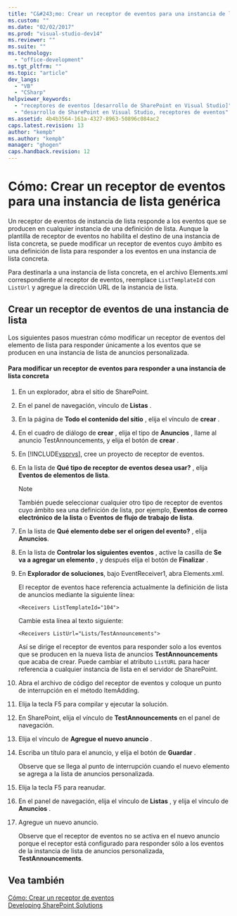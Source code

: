 ```yaml
---
title: "C&#243;mo: Crear un receptor de eventos para una instancia de lista gen&#233;rica | Microsoft Docs"
ms.custom: ""
ms.date: "02/02/2017"
ms.prod: "visual-studio-dev14"
ms.reviewer: ""
ms.suite: ""
ms.technology: 
  - "office-development"
ms.tgt_pltfrm: ""
ms.topic: "article"
dev_langs: 
  - "VB"
  - "CSharp"
helpviewer_keywords: 
  - "receptores de eventos [desarrollo de SharePoint en Visual Studio]"
  - "desarrollo de SharePoint en Visual Studio, receptores de eventos"
ms.assetid: 4b4b3564-161a-4327-8963-50896c084ac2
caps.latest.revision: 13
author: "kempb"
ms.author: "kempb"
manager: "ghogen"
caps.handback.revision: 12
---
```

# C&#243;mo: Crear un receptor de eventos para una instancia de lista gen&#233;rica
  Un receptor de eventos de instancia de lista responde a los eventos que se producen en cualquier instancia de una definición de lista.  Aunque la plantilla de receptor de eventos no habilita el destino de una instancia de lista concreta, se puede modificar un receptor de eventos cuyo ámbito es una definición de lista para responder a los eventos en una instancia de lista concreta.  
  
 Para destinarla a una instancia de lista concreta, en el archivo Elements.xml correspondiente al receptor de eventos, reemplace `ListTemplateId` con `ListUrl` y agregue la dirección URL de la instancia de lista.  
  
## Crear un receptor de eventos de una instancia de lista  
 Los siguientes pasos muestran cómo modificar un receptor de eventos del elemento de lista para responder únicamente a los eventos que se producen en una instancia de lista de anuncios personalizada.  
  
#### Para modificar un receptor de eventos para responder a una instancia de lista concreta  
  
1.  En un explorador, abra el sitio de SharePoint.  
  
2.  En el panel de navegación, vínculo de **Listas** .  
  
3.  En la página de **Todo el contenido del sitio** , elija el vínculo de **crear** .  
  
4.  En el cuadro de diálogo de **crear** , elija el tipo de **Anuncios** , llame al anuncio TestAnnouncements, y elija el botón de **crear** .  
  
5.  En [!INCLUDE[vsprvs](../sharepoint/includes/vsprvs-md.md)], cree un proyecto de receptor de eventos.  
  
6.  En la lista de **Qué tipo de receptor de eventos desea usar?** , elija **Eventos de elementos de lista**.  
  
    > [!NOTE]  
    >  También puede seleccionar cualquier otro tipo de receptor de eventos cuyo ámbito sea una definición de lista, por ejemplo, **Eventos de correo electrónico de la lista** o **Eventos de flujo de trabajo de lista**.  
  
7.  En la lista de **Qué elemento debe ser el origen del evento?** , elija **Anuncios**.  
  
8.  En la lista de **Controlar los siguientes eventos** , active la casilla de **Se va a agregar un elemento** , y después elija el botón de **Finalizar** .  
  
9. En **Explorador de soluciones**, bajo EventReceiver1, abra Elements.xml.  
  
     El receptor de eventos hace referencia actualmente la definición de lista de anuncios mediante la siguiente línea:  
  
    ```  
    <Receivers ListTemplateId="104">  
    ```  
  
     Cambie esta línea al texto siguiente:  
  
    ```  
    <Receivers ListUrl="Lists/TestAnnouncements">  
    ```  
  
     Así se dirige el receptor de eventos para responder solo a los eventos que se producen en la nueva lista de anuncios **TestAnnouncements** que acaba de crear.  Puede cambiar el atributo `ListURL` para hacer referencia a cualquier instancia de lista en el servidor de SharePoint.  
  
10. Abra el archivo de código del receptor de eventos y coloque un punto de interrupción en el método ItemAdding.  
  
11. Elija la tecla F5 para compilar y ejecutar la solución.  
  
12. En SharePoint, elija el vínculo de **TestAnnouncements** en el panel de navegación.  
  
13. Elija el vínculo de **Agregue el nuevo anuncio** .  
  
14. Escriba un título para el anuncio, y elija el botón de **Guardar** .  
  
     Observe que se llega al punto de interrupción cuando el nuevo elemento se agrega a la lista de anuncios personalizada.  
  
15. Elija la tecla F5 para reanudar.  
  
16. En el panel de navegación, elija el vínculo de **Listas** , y elija el vínculo de **Anuncios** .  
  
17. Agregue un nuevo anuncio.  
  
     Observe que el receptor de eventos no se activa en el nuevo anuncio porque el receptor está configurado para responder sólo a los eventos de la instancia de lista de anuncios personalizada, **TestAnnouncements**.  
  
## Vea también  
 [Cómo: Crear un receptor de eventos](../sharepoint/how-to-create-an-event-receiver.md)   
 [Developing SharePoint Solutions](../sharepoint/developing-sharepoint-solutions.md)  
  
  